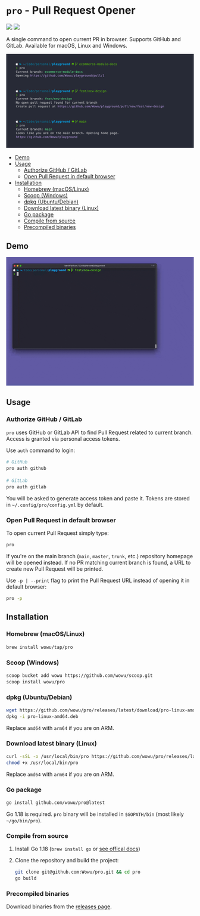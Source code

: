 # `pro` - Pull Request Opener <!-- omit in toc -->

[![](https://img.shields.io/github/v/release/wowu/pro?label=version)](https://github.com/wowu/pro/releases/latest)
[![](https://img.shields.io/badge/platform-windows%20%7C%20macos%20%7C%20linux-lightgrey)](#installation)

A single command to open current PR in browser. Supports GitHub and GitLab. Available for macOS, Linux and Windows.

![pro](pro.png)

- [Demo](#demo)
- [Usage](#usage)
  - [Authorize GitHub / GitLab](#authorize-github--gitlab)
  - [Open  Pull Request in default browser](#open--pull-request-in-default-browser)
- [Installation](#installation)
  - [Homebrew (macOS/Linux)](#homebrew-macoslinux)
  - [Scoop (Windows)](#scoop-windows)
  - [dpkg (Ubuntu/Debian)](#dpkg-ubuntudebian)
  - [Download latest binary (Linux)](#download-latest-binary-linux)
  - [Go package](#go-package)
  - [Compile from source](#compile-from-source)
  - [Precompiled binaries](#precompiled-binaries)

## Demo

![pro](pro.gif)

## Usage

### Authorize GitHub / GitLab

`pro` uses GitHub or GitLab API to find Pull Request related to current branch. Access is granted via personal access tokens.

Use `auth` command to login:

```bash
# GitHub
pro auth github

# GitLab
pro auth gitlab
```

You will be asked to generate access token and paste it. Tokens are stored in `~/.config/pro/config.yml` by default.

### Open  Pull Request in default browser

To open current Pull Request simply type:

```bash
pro
```

If you're on the main branch (`main`, `master`, `trunk`, etc.) repository homepage will be opened instead. If no PR matching current branch is found, a URL to create new Pull Request will be printed.

Use `-p | --print` flag to print the Pull Request URL instead of opening it in default browser:

```bash
pro -p
```

## Installation

### Homebrew (macOS/Linux)

```bash
brew install wowu/tap/pro
```

### Scoop (Windows)

```bash
scoop bucket add wowu https://github.com/wowu/scoop.git
scoop install wowu/pro
```

### dpkg (Ubuntu/Debian)

```bash
wget https://github.com/wowu/pro/releases/latest/download/pro-linux-amd64.deb
dpkg -i pro-linux-amd64.deb
```

Replace `amd64` with `arm64` if you are on ARM.

### Download latest binary (Linux)

```bash
curl -sSL -o /usr/local/bin/pro https://github.com/wowu/pro/releases/latest/download/pro-linux-amd64
chmod +x /usr/local/bin/pro
```

Replace `amd64` with `arm64` if you are on ARM.

### Go package

```bash
go install github.com/wowu/pro@latest
```

Go 1.18 is required. `pro` binary will be installed in `$GOPATH/bin` (most likely `~/go/bin/pro`).

### Compile from source

1. Install Go 1.18 (`brew install go` or [see offical docs](https://go.dev/doc/install))
2. Clone the repository and build the project:

    ```bash
    git clone git@github.com:Wowu/pro.git && cd pro
    go build
    ```

### Precompiled binaries

Download binaries from the [releases page](https://github.com/wowu/pro/releases/latest).
